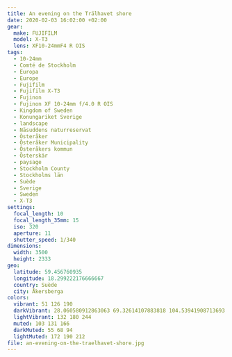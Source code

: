 ```yaml
---
title: An evening on the Trälhavet shore
date: 2020-02-03 16:02:00 +02:00
gear:
  make: FUJIFILM
  model: X-T3
  lens: XF10-24mmF4 R OIS
tags:
  - 10-24mm
  - Comté de Stockholm
  - Europa
  - Europe
  - Fujifilm
  - Fujifilm X-T3
  - Fujinon
  - Fujinon XF 10-24mm f/4.0 R OIS
  - Kingdom of Sweden
  - Konungariket Sverige
  - landscape
  - Näsuddens naturreservat
  - Österåker
  - Österåker Municipality
  - Österåkers kommun
  - Österskär
  - paysage
  - Stockholm County
  - Stockholms län
  - Suède
  - Sverige
  - Sweden
  - X-T3
settings:
  focal_length: 10
  focal_length_35mm: 15
  iso: 320
  aperture: 11
  shutter_speed: 1/340
dimensions:
  width: 3500
  height: 2333
geo:
  latitude: 59.456760935
  longitude: 18.299222176666667
  country: Suède
  city: Åkersberga
colors:
  vibrant: 51 126 190
  darkVibrant: 28.060580912863063 69.32614107883818 104.53941908713693
  lightVibrant: 132 180 244
  muted: 103 131 166
  darkMuted: 55 68 94
  lightMuted: 172 190 212
file: an-evening-on-the-traelhavet-shore.jpg
---
```



